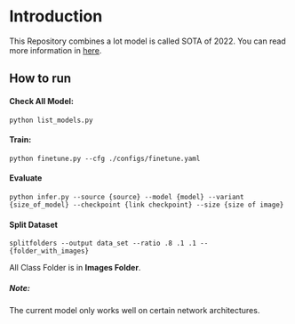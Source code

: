 
# Introduction

This Repository combines a lot model is called SOTA of 2022. You can read more information in [here](http://github.com/sithu31296/sota-backbones).

## How to run

#### Check All Model: 

`python list_models.py`

#### Train:

`python finetune.py --cfg ./configs/finetune.yaml`

#### Evaluate

`python infer.py --source {source} --model {model} --variant {size_of_model} --checkpoint {link checkpoint} --size {size of image}`

#### Split Dataset

`splitfolders --output data_set --ratio .8 .1 .1 -- {folder_with_images}`

All Class Folder is in **Images Folder**.

##### Note:

The current model only works well on certain network architectures.